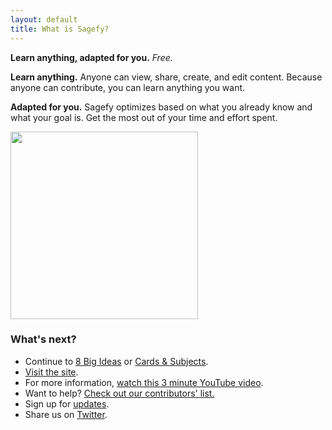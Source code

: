 ```yaml
---
layout: default
title: What is Sagefy?
---
```


**Learn anything, adapted for you.** _Free._

**Learn anything.** Anyone can view, share, create, and edit content. Because anyone can contribute, you can learn anything you want.

**Adapted for you.** Sagefy optimizes based on what you already know and what your goal is. Get the most out of your time and effort spent.

[<img width="300" src="https://user-images.githubusercontent.com/1221423/55904606-186bb280-5b85-11e9-8c67-0d8baefefd2c.png">](https://sagefy.org)

### What's next?

- Continue to [8 Big Ideas](http://docs.sagefy.org/ideas) or [Cards & Subjects](http://docs.sagefy.org/cards-subjects).
- [Visit the site](https://sagefy.org).
- For more information, [watch this 3 minute YouTube video](https://youtu.be/h9LD7GKtEa0).
- Want to help? [Check out our contributors' list.](https://docs.sagefy.org/want-to-help)
- Sign up for [updates](/updates).
- Share us on [Twitter](https://twitter.com/sagefyorg).

